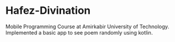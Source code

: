 # Hafez-Divination
Mobile Programming Course at Amirkabir University of Technology. Implemented a basic app to see poem randomly using kotlin.
